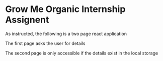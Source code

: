# Grow Me Organic Internship Assignent

As instructed, the following is a two page react application

The first page asks the user for details

The second page is only accessible if the details exist in the local storage
